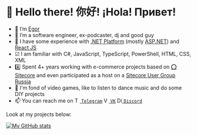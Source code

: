 # 👋 Hello there! 你好! ¡Hola! Привет!
- 👤 I’m [Egor](https://egorantonov.t.me)
- 👀 I’m a software engineer, ex-podcaster, dj and good guy
- 🌱 I have some experience with [.NET Platform](https://dotnet.microsoft.com) (mostly [ASP.NET](https://dotnet.microsoft.com/apps/aspnet)) and [React JS](https://reactjs.org/)
- ☑ I am familiar with С#, JavaScript, TypeScript, PowerShell, HTML, CSS, XML
- 4️⃣ Spent 4+ years working with e-commerce projects based on [⭕ Sitecore](https://www.sitecore.com) and even participated as a host on a [Sitecore User Group Russia](https://epa.ms/sug)
- 💞️ I'm fond of video games, like to listen to dance music and do some DIY projects
- 📫 You can reach me on
<a href="https://egorantonov.t.me" alt="Telegram"><img height="14" alt="Telegram" src="https://telegram.org/img/website_icon.svg" title="Telegram"> <code>Telegram</a></code>
<a href="https://vk.com/antonov" alt="VK"><img height="14" alt="VK" src="https://vk.com/images/icons/favicons/fav_logo.ico" title="VK"> <code>VK</a></code>
<a href="https://discordapp.com/users/928745796533354567" alt="Discord"><img height="14" alt="Discord" src="https://discord.com/assets/ec2c34cadd4b5f4594415127380a85e6.ico" title="Discord"> <code>Discord</a></code>

Look at my projects below:

[![My GitHub stats](https://github-readme-stats.vercel.app/api?username=egorantonov&show_icons=true&count_private=true&include_all_commits=true&theme=material-palenight)](https://github.com/egorantonov?tab=repositories)
<!---
egorantonov/egorantonov is a ✨ special ✨ repository because its `README.md` (this file) appears on your GitHub profile.
You can click the Preview link to take a look at your changes.
--->
